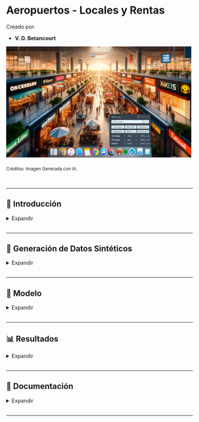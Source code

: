 # Aeropuertos - Locales y Rentas


Creado por:

*  **V. D. Betancourt**


<img src="https://github.com/vbleal/Airports/blob/main/_Aero_Rent/Imag/DE_Aero_Rent.png" width="500" height="300">

<sub>Créditos: Imagen Generada con IA.</sub>
  

<br>

---

## 📃 Introducción


<details>
<summary>Expandir </summary>

<br>

### 🎯 Objetivo



El objetivo del presente proyecto consiste en proponer un panorama general para la gestión de las **rentas de locales** en distintos aeropuertos. El análisis estará enfocado en:

* **Cantidad de Locales Rentados y No Rentados**

* **Montos por Locales Rentados**

* **Clientes Activos y Clientes con Pagos Atrasados**


Para ello, se ha creado un dataset con **datos sintéticos**. Sin embargo, puede llevarse a cabo con datos reales si es que se cuenta con ellos, siempre y cuando se respeten los campos requeridos, señalados en la Sección "**Descripción**" (se sugiere revisar el código o los datasets generados para corroborar los campos necesarios).



<br>

### 📄 Descripción

El análisis de la renta de locales en distintos aeropuertos depende totalmente de la información disponible. 

Los **datos sintéticos** que se proponen para este proyecto constan de **16 variables (columnas)**, algunas de las cuales contienen un catálogo de opciones posibles (que llamaremos **`'diccionarios'`**).


 
</details>


<br>

---
## 🧪 Generación de Datos Sintéticos

<details>
<summary>Expandir </summary>

<br>

Los datos sintéticos generados con código de Python, constan de 16 variables (columnas), que son:

* **`'fecha'`**: Son fechas mensuales desde el **`'2023-01-31'`** hasta el **`'2024-03-31'`**.

* **`'nombre_aeropuerto'`**: Se han creado nombres genéricos para 12 aeropuertos para efectos de este proyecto, con la flexibilidad de poder sustitiuirlos en cualquier momento por los nombres reales.

* **`'terminal'`**: Se asume que cada aeropuerto puede tener 2 terminales: **`'T1', 'T2'`**.

* **`'planta'`**: Se asume que cada aeropuerto tiene 2 pisos o plantas: **`'Baja', 'Alta'`**.

* **`'local_id'`**: Es un código alfanumérico que consta de 3 letras y 2 números (**'???-##'**), creado con una herramienta especializada.    
       
* **`'local_categoria'`**: Es la categoría principal de los locales, puediendo ser: 
  
  - **`'Transportes', 'Hoteles', 'Compras', 'Alimentos', 'Agencias de Turismo'`**.

* **`'local_subcateg'`**: Corresponde a las posibles subcategorías para cada categoría principal, pudiendo ser:

  - **`'Transportes': ['Taxis']`**,
    
  - **`'Hoteles': ['Hotel']`**,
    
  - **`'Compras': ['Duty free', 'Ropa, accesorios y zapatería', 'Regalos y souvenirs', 'Libros, revistas y música', 'Sorteos y pronósticos']`**,
    
  - **`'Alimentos': ['Comida empaquetada', 'Restaurante bar', 'Bares y cafeterías', 'Comida rápida', 'Cafetería']`**,
    
  - **`'Agencias de Turismo': ['Agencias de viaje', 'Guía de Turistas']`**

* **`'nombre_arrendatario'`**: Se ha creado un catálogo (diccionario) para los nombres de las empresas (arrendatarios) posibles para las diferentes subcategorias (**`'local_subcateg'`**).

* **`'telefono'`**: Es un número generado aleatoriamente que consta de 10 dígitos con el formato: **`'##-####-####'`**.      
       
* **`'horario'`**: Se ha creado un catálogo (diccionario) para los posibles horarios asignados a las diferentes subcategorias (**`'local_subcateg'`**).

* **`'monto_renta'`**: Es el monto del alquiler. Se asume que será un número aleatorio entre **`'50,000'`** y **`'150,000'`** pesos.

* **`'monto_renta_usd'`**: Es la conversión a dólares del **`'monto_renta'`** dado por **`monto_renta / tipo_cambio`**, con un 'tipo_cambio'=20, parametrizable.

* **`'deposito'`**: Se asume que se requiere pagar un mes de alquiler por adelantado como depósito de seguridad.

* **`'fecha_corte'`**: Esta es la fecha en la que se evalúa o determina el pago del alquiler del local.
       
* **`'fecha_pago'`**: Es la fecha en la que efectivamente se realiza el pago del alquiler.

* **`'monto_pago'`**: Es el monto real pagado en la fecha de pago. 
  
  - Si el pago se realiza en o antes de la fecha de corte (**`días_para_pago ≤ 0`**), el monto de pago es igual al monto del alquiler (**`'monto_renta'`**). 
  
  - Si el pago se hace después de la fecha de corte, se podría aplicar una deducción, reflejada en esta columna, posiblemente como un incentivo para el pago puntual o una penalidad por pago tardío.
 

Adicionalmente, algunas de las variables anteriores dependen de otras variables auxiliares:

* **`'dias_para_pago'`**: Esta columna indica el número de días de diferencia entre la fecha de corte y la fecha real en que se realiza el pago. Puede ser negativo, lo que significa que el pago se realizó antes de la fecha de corte, o positivo, lo que indica que el pago se realizó después de la fecha de corte.


  
</details>






<br>

---
## 🧮 Modelo

<details>
<summary>Expandir </summary>

<br>


Sólo se presenta un **Análisis Exploratorio de Datos (EDA)**, tanto a nivel mensual (último mes) como a nivel de evolución histórica (tendencias).

  
</details>






<br>

---
##  📊 Resultados

<details>
<summary>Expandir </summary>

<br>

* **Clientes Último Mes**

<img src="https://github.com/vbleal/Airports/blob/main/_Aero_Rent/Imag/Clientes_Aeropuerto_Mes.png" width="700" height="500">



<br>
<br>

* **Concentración de Clientes Último Mes**

<img src="https://github.com/vbleal/Airports/blob/main/_Aero_Rent/Imag/Concentración_Clientes.png" width="700" height="500">



<br>
<br>

* **Categorías Último Mes**

<img src="https://github.com/vbleal/Airports/blob/main/_Aero_Rent/Imag/Categorías_Mes.png" width="700" height="500">




<br>
<br>

* **Atrasos de Clientes Último Mes**

<img src="https://github.com/vbleal/Airports/blob/main/_Aero_Rent/Imag/Clientes_Atraso_Mes.png" width="500" height="300">




<br>
<br>

* **Evolución Locales Rentados Vista por Aeropuertos**

<img src="https://github.com/vbleal/Airports/blob/main/_Aero_Rent/Imag/Evolución Locales Rentados Vista por Aeropuertos.png" width="700" height="500">




<br>
<br>

* **Evolución Montos por Rentas por Aeropuertos**

<img src="https://github.com/vbleal/Airports/blob/main/_Aero_Rent/Imag/Evolución Montos por Rentas Vista por Aeropuertos.png" width="700" height="500">

  
</details>








<br>

---
## 💼 Documentación

<details>
<summary>Expandir </summary>

<br>

[Reporte con Código (Python)](https://github.com/vbleal/Airports/blob/main/_Aero_Rent/Report/GH_Aeropuertos%20-%20Locales%20y%20Rentas.pdf)
  
</details>


<br>

---





